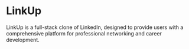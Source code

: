 # LinkUp
LinkUp is a full-stack clone of LinkedIn, designed to provide users with a comprehensive platform for professional networking and career development.
